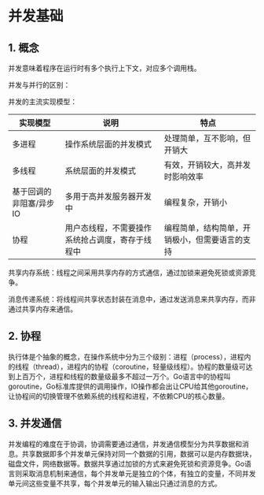 # 并发基础

## 1. 概念

并发意味着程序在运行时有多个执行上下文，对应多个调用栈。

并发与并行的区别：

并发的主流实现模型：

| 实现模型          | 说明                       | 特点                      |
| ------------- | ------------------------ | ----------------------- |
| 多进程           | 操作系统层面的并发模式              | 处理简单，互不影响，但开销大          |
| 多线程           | 系统层面的并发模式                | 有效，开销较大，高并发时影响效率        |
| 基于回调的非阻塞/异步IO | 多用于高并发服务器开发中             | 编程复杂，开销小                |
| 协程            | 用户态线程，不需要操作系统抢占调度，寄存于线程中 | 编程简单，结构简单，开销极小，但需要语言的支持 |

共享内存系统：线程之间采用共享内存的方式通信，通过加锁来避免死锁或资源竞争。

消息传递系统：将线程间共享状态封装在消息中，通过发送消息来共享内存，而非通过共享内存来通信。

## 2. 协程

执行体是个抽象的概念，在操作系统中分为三个级别：进程（process），进程内的线程（thread），进程内的协程（coroutine，轻量级线程）。协程的数量级可达到上百万个，进程和线程的数量级最多不超过一万个。Go语言中的协程叫goroutine，Go标准库提供的调用操作，IO操作都会出让CPU给其他goroutine，让协程间的切换管理不依赖系统的线程和进程，不依赖CPU的核心数量。

## 3. 并发通信

并发编程的难度在于协调，协调需要通过通信，并发通信模型分为共享数据和消息。共享数据即多个并发单元保持对同一个数据的引用，数据可以是内存数据块，磁盘文件，网络数据等。数据共享通过加锁的方式来避免死锁和资源竞争。Go语言则采取消息机制来通信，每个并发单元是独立的个体，有独立的变量，不同并发单元间这些变量不共享，每个并发单元的输入输出只通过消息的方式。
